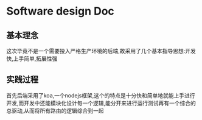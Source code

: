 # Software design Doc
## 基本理念
这次毕竟不是一个需要投入严格生产环境的后端,故采用了几个基本指导思想:开发快,上手简单,拓展性强

## 实践过程
首先后端采用了koa,一个nodejs框架,这个的特点是十分快和简单地就能上手进行开发,而开发中还能模块化设计每一个逻辑,能分开来进行运行测试再有一个综合的总驱动,从而将所有路由的逻辑综合到一起